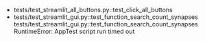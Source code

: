 - tests/test_streamlit_all_buttons.py::test_click_all_buttons
- tests/test_streamlit_gui.py::test_function_search_count_synapses
tests/test_streamlit_gui.py::test_function_search_count_synapses RuntimeError: AppTest script run timed out
